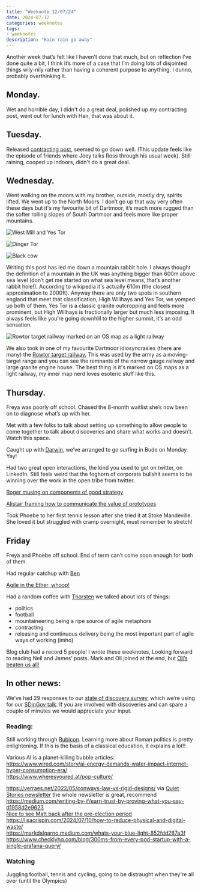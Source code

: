 ```yaml
---
title: "Weeknote 12/07/24"
date: 2024-07-12
categories: weeknotes
tags:
- weeknotes
description: "Rain rain go away"
---
```


Another week that’s felt like I haven’t done that much, but on reflection I’ve done quite a bit, I think it’s more of a case that I’m doing lots of disjointed things wily-nily rather than having a coherent purpose to anything. I dunno, probably overthinking it.

## Monday.

Wet and horrible day, I didn't do a great deal, polished up my contracting post, went out for lunch with Han, that was about it.

## Tuesday.

Released [contracting post](https://ames.world/en/posts/so-youre-thinking-of-becoming-a-contractor/), seemed to go down well. (This update feels like the episode of friends where Joey talks Ross through his usual week). Still raining, cooped up indoors, didn't do a great deal.

## Wednesday.

Went walking on the moors with my brother, outside, mostly dry, spirits lifted. We went up to the North Moors. I don’t go up that way very often these days but it's my favourite bit of Dartmoor, it’s much more rugged than the softer rolling slopes of South Dartmoor and feels more like proper mountains.

![West Mill and Yes Tor](/images/west_mill_and_yes_tor.jpg)

![Dinger Tor](/images/dinger_tor.jpg)

![Black cow](/images/black_cow.jpg)

Writing this post has led me down a mountain rabbit hole. I always thought the definition of a mountain in the UK was anything bigger than 600m above sea level (don’t get me started on what sea level means, that’s another rabbit hole!). According to wikipedia it's actually 610m (the closest approximation to 2000ft). Anyway there are only two spots in southern england that meet that classification, High Willhays and Yes Tor, we yomped up both of them. Yes Tor is a classic granite outcropping and feels more prominent, but High Willhays is fractionally larger but much less imposing. It always feels like you’re going downhill to the higher summit, it’s an odd sensation.

![Rowtor target railway marked on an OS map as a light railway](/images/rowtor_target_railway.jpg)

We also took in one of my favourite Dartmoor idiosyncrasies (there are many) the [Rowtor target railway.](https://visitdartmoor.co.uk/target-railway-at-rowtor/) This was used by the army as a moving-target range and you can see the remnants of the narrow gauge railway and large granite engine house. The best thing is it's marked on OS maps as a light railway, my inner map nerd loves esoteric stuff like this.

## Thursday.

Freya was poorly off school. Chased the 8-month waitlist she’s now been on to diagnose what’s up with her. 

Met with a few folks to talk about setting up something to allow people to come together to talk about discoveries and share what works and doesn’t. Watch this space.

Caught up with [Darwin](https://www.linkedin.com/in/darwinpeltan/), we’ve arranged to go surfing in Bude on Monday. Yay!

Had two great open interactions, the kind you used to get on twitter, on LinkedIn. Still feels weird that the foghorn of corporate bullshit seems to be winning over the work in the open tribe from twitter.

[Roger musing on components of good strategy](https://www.linkedin.com/posts/rogerswannell_ive-been-trying-to-think-of-simple-ways-activity-7217223254782980096-aWBN?utm_source=share&utm_medium=member_desktop)

[Alistair framing how to communicate the value of prototypes](​​https://www.linkedin.com/posts/activity-7217508346122092545-op5J?utm_source=share&utm_medium=member_desktop)

Took Phoebe to her first tennis lesson after she tried it at Stoke Mandeville. She loved it but struggled with cramp overnight, must remember to stretch!

## Friday

Freya and Phoebe off school. End of term can’t come soon enough for both of them.

Had regular catchup with [Ben](https://www.linkedin.com/in/ben-miller00/)

[Agile in the Ether, whoop!](https://agileintheether.co.uk/meetup/agile-in-the-ether-71-12th-july/)

Had a random coffee with [Thorsten](https://www.linkedin.com/in/thorsten-brunzendorf/) we talked about lots of things:
- politics
- football
- mountaineering being a ripe source of agile metaphors
- contracting
- releasing and continuous delivery being the most important part of agile ways of working (imho)

Blog club had a record 5 people! I wrote these weeknotes, Looking forward to reading Neil and James’ posts. Mark and Oli joined at the end, but [Oli’s beaten us all!](https://snufkinstravels.wordpress.com/2024/07/12/weeknotes-28/)

## In other news:

We’ve had 29 responses to our [state of discovery survey](https://forms.gle/G2ze7tioSwhUphpw5), which we’re using for our [SDinGov talk](https://govservicedesign.net/). If you are involved with discoveries and can spare a couple of minutes we would appreciate your input.

### Reading:

Still working through [Rubicon](https://en.wikipedia.org/wiki/Rubicon:_The_Last_Years_of_the_Roman_Republic). Learning more about Roman politics is pretty enlightening. If this is the basis of a classical education, it explains a lot!!

Various AI is a planet-killing bubble articles:<br />
https://www.wired.com/story/ai-energy-demands-water-impact-internet-hyper-consumption-era/<br />
https://www.wheresyoured.at/pop-culture/


https://verraes.net/2022/05/conways-law-vs-rigid-designs/ via [Quiet Stories newsletter](https://mailchi.mp/57b4f2765e0e/quiet-stories-173) the whole newsletter is great, recommend<br />
https://medium.com/writing-by-if/earn-trust-by-proving-what-you-say-d1958d2e9623<br />
[Nice to see Matt back after the pre-election period](https://blog.mattedgar.com/2024/07/08/>weeknote-1-to-5-july-2024/)<br />
https://lisacrispin.com/2024/07/10/how-to-reduce-physical-and-digital-waste/<br />
https://markdalgarno.medium.com/whats-your-blue-light-852fdd287a3f<br />
https://www.checklyhq.com/blog/300ms-from-every-pod-startup-with-a-single-grafana-query/<br />

### Watching

Juggling football, tennis and cycling, going to be distraught when they're all over (until the Olympics)






